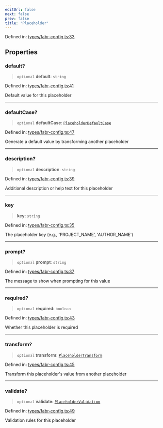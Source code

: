 ```yaml
---
editUrl: false
next: false
prev: false
title: "Placeholder"
---
```


Defined in: [types/fabr-config.ts:33](https://github.com/yashjawale/fabr/blob/f92675816a3f8768b3ea0b7f8742e3a12556014c/src/types/fabr-config.ts#L33)

## Properties

### default?

> `optional` **default**: `string`

Defined in: [types/fabr-config.ts:41](https://github.com/yashjawale/fabr/blob/f92675816a3f8768b3ea0b7f8742e3a12556014c/src/types/fabr-config.ts#L41)

Default value for this placeholder

***

### defaultCase?

> `optional` **defaultCase**: [`PlaceholderDefaultCase`](/fabr/api/types/fabr-config/interfaces/placeholderdefaultcase/)

Defined in: [types/fabr-config.ts:47](https://github.com/yashjawale/fabr/blob/f92675816a3f8768b3ea0b7f8742e3a12556014c/src/types/fabr-config.ts#L47)

Generate a default value by transforming another placeholder

***

### description?

> `optional` **description**: `string`

Defined in: [types/fabr-config.ts:39](https://github.com/yashjawale/fabr/blob/f92675816a3f8768b3ea0b7f8742e3a12556014c/src/types/fabr-config.ts#L39)

Additional description or help text for this placeholder

***

### key

> **key**: `string`

Defined in: [types/fabr-config.ts:35](https://github.com/yashjawale/fabr/blob/f92675816a3f8768b3ea0b7f8742e3a12556014c/src/types/fabr-config.ts#L35)

The placeholder key (e.g., 'PROJECT_NAME', 'AUTHOR_NAME')

***

### prompt?

> `optional` **prompt**: `string`

Defined in: [types/fabr-config.ts:37](https://github.com/yashjawale/fabr/blob/f92675816a3f8768b3ea0b7f8742e3a12556014c/src/types/fabr-config.ts#L37)

The message to show when prompting for this value

***

### required?

> `optional` **required**: `boolean`

Defined in: [types/fabr-config.ts:43](https://github.com/yashjawale/fabr/blob/f92675816a3f8768b3ea0b7f8742e3a12556014c/src/types/fabr-config.ts#L43)

Whether this placeholder is required

***

### transform?

> `optional` **transform**: [`PlaceholderTransform`](/fabr/api/types/fabr-config/interfaces/placeholdertransform/)

Defined in: [types/fabr-config.ts:45](https://github.com/yashjawale/fabr/blob/f92675816a3f8768b3ea0b7f8742e3a12556014c/src/types/fabr-config.ts#L45)

Transform this placeholder's value from another placeholder

***

### validate?

> `optional` **validate**: [`PlaceholderValidation`](/fabr/api/types/fabr-config/interfaces/placeholdervalidation/)

Defined in: [types/fabr-config.ts:49](https://github.com/yashjawale/fabr/blob/f92675816a3f8768b3ea0b7f8742e3a12556014c/src/types/fabr-config.ts#L49)

Validation rules for this placeholder
